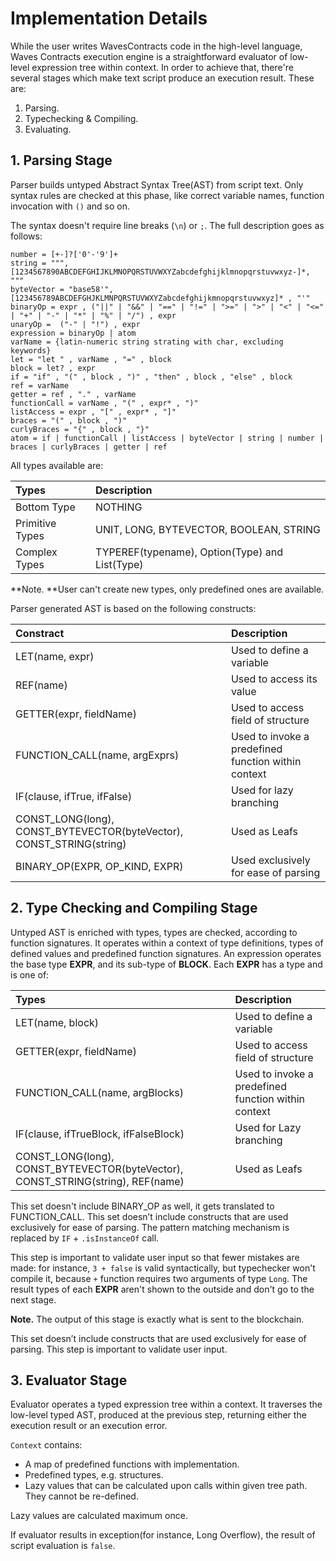 # Implementation Details

While the user writes WavesContracts code in the high-level language, Waves Contracts execution engine is a straightforward evaluator of low-level expression tree within context. In order to achieve that, there're several stages which make text script produce an execution result. These are:

1. Parsing.
2. Typechecking & Compiling.
3. Evaluating.

## 1. Parsing Stage

Parser builds untyped Abstract Syntax Tree\(AST\) from script text. Only syntax rules are checked at this phase, like correct variable names, function invocation with `()` and so on.

The syntax doesn't require line breaks \(`\n`\) or `;`. The full description goes as follows:

```
number = [+-]?['0'-'9']+
string = """, [1234567890ABCDEFGHIJKLMNOPQRSTUVWXYZabcdefghijklmnopqrstuvwxyz-]*, """
byteVector = "base58'", [123456789ABCDEFGHJKLMNPQRSTUVWXYZabcdefghijkmnopqrstuvwxyz]* , "'"
binaryOp = expr , ("||" | "&&" | "==" | "!=" | ">=" | ">" | "<" | "<=" | "+" | "-" | "*" | "%" | "/") , expr 
unaryOp =  ("-" | "!") , expr 
expression = binaryOp | atom
varName = {latin-numeric string strating with char, excluding keywords}
let = "let " , varName , "=" , block
block = let? , expr
if = "if" , "(" , block , ")" , "then" , block , "else" , block
ref = varName
getter = ref , "." , varName
functionCall = varName , "(" , expr* , ")"
listAccess = expr , "[" , expr* , "]"
braces = "(" , block , ")"
curlyBraces = "{" , block , "}"
atom = if | functionCall | listAccess | byteVector | string | number | braces | curlyBraces | getter | ref
```

All types available are:

| Types | Description |
| :--- | :--- |
| Bottom Type | NOTHING |
| Primitive Types | UNIT, LONG, BYTEVECTOR, BOOLEAN, STRING |
| Complex Types | TYPEREF\(typename\), Option\(Type\) and List\(Type\) |

**Note. **User can't create new types, only predefined ones are available.

Parser generated AST is based on the following constructs:

| Constract | Description |
| :--- | :--- |
| LET\(name, expr\) | Used to define a variable |
| REF\(name\) | Used to access its value |
| GETTER\(expr, fieldName\) | Used to access field of structure |
| FUNCTION\_CALL\(name, argExprs\) | Used to invoke a predefined function within context |
| IF\(clause, ifTrue, ifFalse\) | Used for lazy branching |
| CONST\_LONG\(long\), CONST\_BYTEVECTOR\(byteVector\),      CONST\_STRING\(string\) | Used as Leafs |
| BINARY\_OP\(EXPR, OP\_KIND, EXPR\) | Used exclusively for ease of parsing |

## 2. Type Checking and Compiling Stage

Untyped AST is enriched with types, types are checked, according to function signatures. It operates within a context of type definitions, types of defined values and predefined function signatures. An expression operates the base type **EXPR**, and its sub-type of **BLOCK**. Each **EXPR** has a type and is one of:

| Types | Description |
| :--- | :--- |
| LET\(name, block\) | Used to define a variable |
| GETTER\(expr, fieldName\) | Used to access field of structure |
| FUNCTION\_CALL\(name, argBlocks\) | Used to invoke a predefined function within context |
| IF\(clause, ifTrueBlock, ifFalseBlock\) | Used for Lazy branching |
| CONST\_LONG\(long\), CONST\_BYTEVECTOR\(byteVector\), CONST\_STRING\(string\), REF\(name\) | Used as Leafs |

This set doesn't include BINARY_OP as well, it gets translated to FUNCTION_CALL. This set doesn’t include constructs that are used exclusively for ease of parsing. The pattern matching mechanism is replaced by `IF` + `.isInstanceOf` call.

This step is important to validate user input so that fewer mistakes are made: for instance, `3 + false` is valid syntactically, but typechecker won't compile it, because `+`  function requires two arguments of type `Long`.  The result types of each **EXPR** aren't shown to the outside and don't go to the next stage. 

**Note.** The output of this stage is exactly what is sent to the blockchain.

This set doesn’t include constructs that are used exclusively for ease of parsing. This step is important to validate user input.

## 3. Evaluator Stage

Evaluator operates a typed expression tree within a context. It traverses the low-level typed AST, produced at the previous step, returning either the execution result or an execution error.

`Context` contains:

* A map of predefined functions with implementation.
* Predefined types, e.g. structures.
* Lazy values that can be calculated upon calls within given tree path. They cannot be re-defined.

Lazy values are calculated maximum once.

If evaluator results in exception\(for instance, Long Overflow\), the result of script evaluation is `false`.

